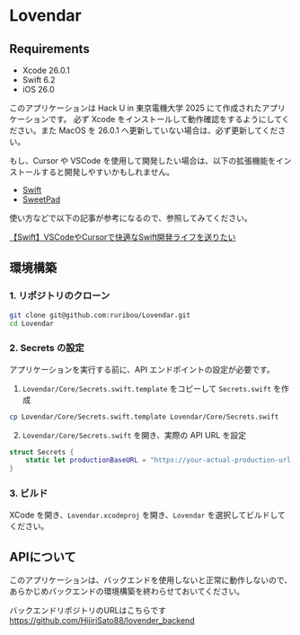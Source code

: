 # Lovendar

## Requirements

- Xcode 26.0.1
- Swift 6.2
- iOS 26.0

このアプリケーションは Hack U in 東京電機大学 2025 にて作成されたアプリケーションです。
必ず Xcode をインストールして動作確認をするようにしてください。また MacOS を 26.0.1 へ更新していない場合は、必ず更新してください。

もし、Cursor や VSCode を使用して開発したい場合は、以下の拡張機能をインストールすると開発しやすいかもしれません。

- [Swift](https://marketplace.cursorapi.com/items/?itemName=sswg.swift-lang)
- [SweetPad](https://marketplace.cursorapi.com/items/?itemName=sweetpad.sweetpad)

使い方などで以下の記事が参考になるので、参照してみてください。

[【Swift】VSCodeやCursorで快適なSwift開発ライフを送りたい](https://zenn.dev/ncdc/articles/swift_sweetpad)

## 環境構築

### 1. リポジトリのクローン

```bash
git clone git@github.com:ruribou/Lovendar.git
cd Lovendar
```

### 2. Secrets の設定

アプリケーションを実行する前に、API エンドポイントの設定が必要です。

1. `Lovendar/Core/Secrets.swift.template` をコピーして `Secrets.swift` を作成

```bash
cp Lovendar/Core/Secrets.swift.template Lovendar/Core/Secrets.swift
```

2. `Lovendar/Core/Secrets.swift` を開き、実際の API URL を設定

```swift
struct Secrets {
    static let productionBaseURL = "https://your-actual-production-url.com/api"
}
```

### 3. ビルド

XCode を開き、`Lovendar.xcodeproj` を開き、`Lovendar` を選択してビルドしてください。

## APIについて

このアプリケーションは、バックエンドを使用しないと正常に動作しないので、あらかじめバックエンドの環境構築を終わらせておいてください。

バックエンドリポジトリのURLはこちらです
https://github.com/HijiriSato88/lovender_backend
